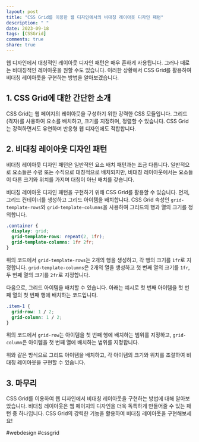 ```yaml
---
layout: post
title: "CSS Grid를 이용한 웹 디자인에서의 비대칭 레이아웃 디자인 패턴"
description: " "
date: 2023-09-18
tags: [CSSGrid]
comments: true
share: true
---
```


웹 디자인에서 대칭적인 레이아웃 디자인 패턴은 매우 흔하게 사용됩니다. 그러나 때로는 비대칭적인 레이아웃을 원할 수도 있습니다. 이러한 상황에서 CSS Grid를 활용하여 비대칭 레이아웃을 구현하는 방법을 알아보겠습니다.

## 1. CSS Grid에 대한 간단한 소개

CSS Grid는 웹 페이지의 레이아웃을 구성하기 위한 강력한 CSS 모듈입니다. 그리드(격자)를 사용하여 요소를 배치하고, 크기를 지정하며, 정렬할 수 있습니다. CSS Grid는 강력하면서도 유연하며 반응형 웹 디자인에도 적합합니다.

## 2. 비대칭 레이아웃 디자인 패턴

비대칭 레이아웃 디자인 패턴은 일반적인 요소 배치 패턴과는 조금 다릅니다. 일반적으로 요소들은 수평 또는 수직으로 대칭적으로 배치되지만, 비대칭 레이아웃에서는 요소들이 다른 크기와 위치를 가지며 대칭이 아닌 배치를 갖습니다.

비대칭 레이아웃 디자인 패턴을 구현하기 위해 CSS Grid를 활용할 수 있습니다. 먼저, 그리드 컨테이너를 생성하고 그리드 아이템을 배치합니다. CSS Grid 속성인 `grid-template-rows`와 `grid-template-columns`을 사용하여 그리드의 행과 열의 크기를 정의합니다.

```css
.container {
  display: grid;
  grid-template-rows: repeat(2, 1fr);
  grid-template-columns: 1fr 2fr;
}
```

위의 코드에서 `grid-template-rows`는 2개의 행을 생성하고, 각 행의 크기를 `1fr`로 지정합니다. `grid-template-columns`은 2개의 열을 생성하고 첫 번째 열의 크기를 `1fr`, 두 번째 열의 크기를 `2fr`로 지정합니다.

다음으로, 그리드 아이템을 배치할 수 있습니다. 아래는 예시로 첫 번째 아이템을 첫 번째 열의 첫 번째 행에 배치하는 코드입니다.

```css
.item-1 {
  grid-row: 1 / 2;
  grid-column: 1 / 2;
}
```

위의 코드에서 `grid-row`는 아이템을 첫 번째 행에 배치하는 범위를 지정하고, `grid-column`은 아이템을 첫 번째 열에 배치하는 범위를 지정합니다.

위와 같은 방식으로 그리드 아이템을 배치하고, 각 아이템의 크기와 위치를 조절하여 비대칭 레이아웃을 구현할 수 있습니다.

## 3. 마무리

CSS Grid를 이용하여 웹 디자인에서 비대칭 레이아웃을 구현하는 방법에 대해 알아보았습니다. 비대칭 레이아웃은 웹 페이지의 디자인을 더욱 독특하게 만들어줄 수 있는 패턴 중 하나입니다. CSS Grid의 강력한 기능을 활용하여 비대칭 레이아웃을 구현해보세요!

#webdesign #cssgrid
